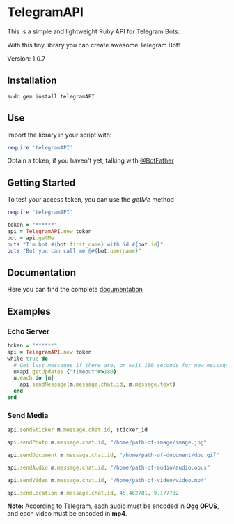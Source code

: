 # TelegramAPI

This is a simple and lightweight Ruby API for Telegram Bots.

With this tiny library you can create awesome Telegram Bot!

Version: 1.0.7

## Installation

```
sudo gem install telegramAPI
```

## Use

Import the library in your script with:

```ruby
require 'telegramAPI'
```

Obtain a token, if you haven't yet, talking with [@BotFather](https://telegram.me/botfather)

## Getting Started

To test your access token, you can use the *getMe* method
```ruby
require 'telegramAPI'

token = "******"
api = TelegramAPI.new token
bot = api.getMe
puts "I'm bot #{bot.first_name} with id #{bot.id}"
puts "But you can call me @#{bot.username}"
```

## Documentation

Here you can find the complete [documentation](https://cdn.rawgit.com/bennesp/telegramAPI/master/doc/TelegramAPI.html)


## Examples

### Echo Server

```ruby
token = "******"
api = TelegramAPI.new token
while true do
  # Get last messages if there are, or wait 180 seconds for new messages
  u=api.getUpdates {"timeout"=>180}
  u.each do |m|
    api.sendMessage(m.message.chat.id, m.message.text)
  end
end
```

### Send Media

```ruby
api.sendSticker m.message.chat.id, sticker_id

api.sendPhoto m.message.chat.id, "/home/path-of-image/image.jpg"

api.sendDocument m.message.chat.id, "/home/path-of-document/doc.gif"

api.sendAudio m.message.chat.id, "/home/path-of-audio/audio.opus"

api.sendVideo m.message.chat.id, "/home/path-of-video/video.mp4"

api.sendLocation m.message.chat.id, 45.462781, 9.177732
```
**Note:** According to Telegram, each audio must be encoded in **Ogg OPUS**, and each video must be encoded in **mp4**.

